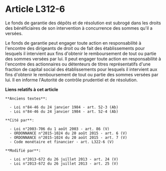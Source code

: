 # Article L312-6

Le fonds de garantie des dépôts et de résolution est subrogé dans les droits des bénéficiaires de son intervention à
concurrence des sommes qu'il a versées. 

Le fonds de garantie peut engager toute action en responsabilité à l'encontre des dirigeants de droit ou de fait des
établissements pour lesquels il intervient aux fins d'obtenir le remboursement de tout ou partie des sommes versées par lui.
Il peut engager toute action en responsabilité à l'encontre des actionnaires ou détenteurs de titres représentatifs d'une
fraction de capital social des établissements pour lesquels il intervient aux fins d'obtenir le remboursement de tout ou
partie des sommes versées par lui. Il en informe l'Autorité de contrôle prudentiel et de résolution.

**Liens relatifs à cet article**

	**Anciens textes**:

	  - Loi n°84-46 du 24 janvier 1984 - art. 52-3 (Ab)
	  - Loi n°84-46 du 24 janvier 1984 - art. 52-4 (Ab)

	**Cité par**:

	  - Loi n°2003-706 du 1 août 2003 - art. 86 (V)
	  - ORDONNANCE n°2015-1024 du 20 août 2015 - art. 6 (V)
	  - ORDONNANCE n°2015-1024 du 20 août 2015 - art. 7 (V)
	  - Code monétaire et financier - art. L322-6 (V)

	**Modifié par**:

	  - Loi n°2013-672 du 26 juillet 2013 - art. 24 (V)
	  - Loi n°2013-672 du 26 juillet 2013 - art. 25 (V)

